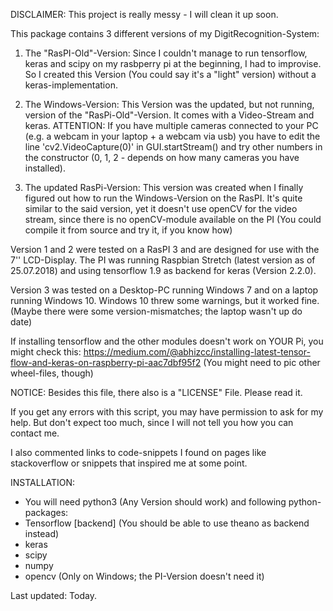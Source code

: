 DISCLAIMER:
This project is really messy - I will clean it up soon. 

This package contains 3 different versions of my DigitRecognition-System:

1) The "RasPI-Old"-Version:
Since I couldn't manage to run tensorflow, keras and scipy on my rasbperry pi at the beginning, I had to improvise.
So I created this Version (You could say it's a "light" version) without a keras-implementation.

2) The Windows-Version:
This Version was the updated, but not running, version of the "RasPi-Old"-Version. It comes with a Video-Stream and keras.
ATTENTION:
If you have multiple cameras connected to your PC (e.g. a webcam in your laptop + a webcam via usb) you have to edit the line
'cv2.VideoCapture(0)' in GUI.startStream() and try other numbers in the constructor
(0, 1, 2 - depends on how many cameras you have installed).

3) The updated RasPi-Version:
This version was created when I finally figured out how to run the Windows-Version on the RasPI. 
It's quite similar to the said version, yet it doesn't use openCV for the video stream, since there is no openCV-module
available on the PI (You could compile it from source and try it, if you know how)


Version 1 and 2 were tested on a RasPI 3 and are designed for use with the 7'' LCD-Display. The PI was running Raspbian 
Stretch (latest version as of 25.07.2018) and using tensorflow 1.9 as backend for keras (Version 2.2.0).

Version 3 was tested on a Desktop-PC running Windows 7 and on a laptop running Windows 10. Windows 10 threw some warnings, 
but it worked fine. (Maybe there were some version-mismatches; the laptop wasn't up do date)


If installing tensorflow and the other modules doesn't work on YOUR Pi, you might check this: 
https://medium.com/@abhizcc/installing-latest-tensor-flow-and-keras-on-raspberry-pi-aac7dbf95f2
(You might need to pic other wheel-files, though)

NOTICE:
Besides this file, there also is a "LICENSE" File. Please read it.

If you get any errors with this script, you may have permission to ask for my help. But don't expect too much, since I will
not tell you how you can contact me.

I also commented links to code-snippets I found on pages like stackoverflow or snippets that inspired me at some point.


INSTALLATION:
- You will need python3 (Any Version should work) and following python-packages:
- Tensorflow [backend] (You should be able to use theano as backend instead)
- keras
- scipy
- numpy
- opencv (Only on Windows; the PI-Version doesn't need it)


Last updated: Today.
